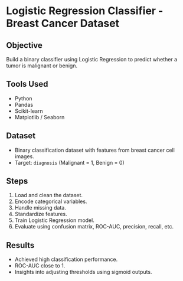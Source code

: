 # Logistic Regression Classifier - Breast Cancer Dataset
## Objective
Build a binary classifier using Logistic Regression to predict whether a tumor is malignant or benign.

## Tools Used
- Python
- Pandas
- Scikit-learn
- Matplotlib / Seaborn

## Dataset
- Binary classification dataset with features from breast cancer cell images.
- Target: `diagnosis` (Malignant = 1, Benign = 0)

## Steps
1. Load and clean the dataset.
2. Encode categorical variables.
3. Handle missing data.
4. Standardize features.
5. Train Logistic Regression model.
6. Evaluate using confusion matrix, ROC-AUC, precision, recall, etc.

## Results
- Achieved high classification performance.
- ROC-AUC close to 1.
- Insights into adjusting thresholds using sigmoid outputs.

